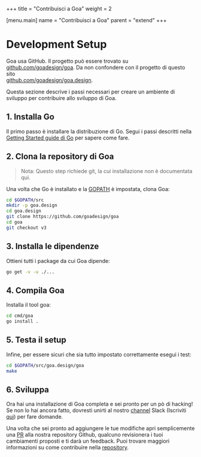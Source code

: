 +++
title = "Contribuisci a Goa"
weight = 2

[menu.main]
name = "Contribuisci a Goa"
parent = "extend"
+++

# Development Setup
Goa usa GitHub. Il progetto può essere trovato su 
[github.com/goadesign/goa](https://github.com/goadesign/goa). 
Da non confondere con il progetto di questo sito  
[github.com/goadesign/goa.design](https://github.com/goadesign/goa.design).

Questa sezione descrive i passi necessari per creare un ambiente di sviluppo per contribuire allo 
sviluppo di Goa.

## 1. Installa Go

Il primo passo è installare la distribuzione di Go. Segui i passi descritti nella 
[Getting Started guide di Go](https://golang.org/doc/install) per sapere come fare.

## 2. Clona la repository di Goa

> Nota: Questo step richiede git, la cui installazione non è documentata qui.

Una volta che Go è installato e la [GOPATH](https://github.com/golang/go/wiki/SettingGOPATH) è impostata, clona Goa:

```bash
cd $GOPATH/src
mkdir -p goa.design
cd goa.design
git clone https://github.com/goadesign/goa
cd goa
git checkout v3
```

## 3. Installa le dipendenze

Ottieni tutti i package da cui Goa dipende:

```bash
go get -v -u ./...
```

## 4. Compila Goa

Installa il tool goa:

```bash
cd cmd/goa
go install .
```

## 5. Testa il setup

Infine, per essere sicuri che sia tutto impostato correttamente esegui i test:

```bash
cd $GOPATH/src/goa.design/goa
make
```

## 6. Sviluppa

Ora hai una installazione di Goa completa e sei pronto per un pò di hacking!
Se non lo hai ancora fatto, dovresti unirti al nostro 
[channel](https://gophers.slack.com/messages/goa/) Slack (Iscriviti
[qui](https://gophersinvite.herokuapp.com/)) per fare domande.

Una volta che sei pronto ad aggiungere le tue modifiche apri semplicemente una 
[PR](https://help.github.com/en/articles/about-pull-requests) alla nostra repository
Github, qualcuno revisionera i tuoi cambiamenti proposti e ti darà un feedback.
Puoi trovare maggiori informazioni su come contribuire nella [repository](https://github.com/goadesign/goa/blob/v3/CONTRIBUTING.md).
